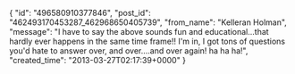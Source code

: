  {
   "id": "496580910377846",
   "post_id": "462493170453287_462968650405739",
   "from_name": "Kelleran Holman",
   "message": "I have to say the above sounds fun and educational...that hardly ever happens in the same time frame!! I'm in, I got tons of questions you'd hate to answer over, and over....and over again! ha ha ha!",
   "created_time": "2013-03-27T02:17:39+0000"
 }
